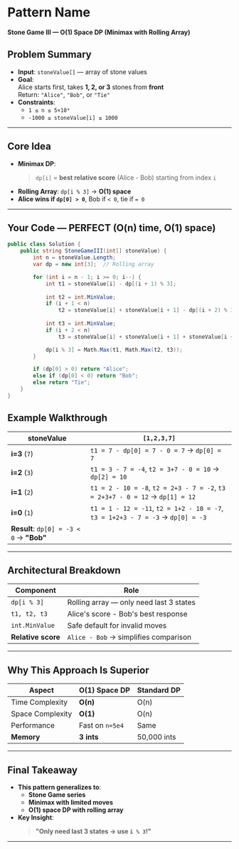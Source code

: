 # Pattern Name
**Stone Game III — O(1) Space DP (Minimax with Rolling Array)**

## Problem Summary
- **Input**: `stoneValue[]` — array of stone values  
- **Goal**:  
  Alice starts first, takes **1, 2, or 3** stones from **front**  
  Return: `"Alice"`, `"Bob"`, or `"Tie"`  
- **Constraints**:  
  - `1 ≤ n ≤ 5×10⁴`  
  - `-1000 ≤ stoneValue[i] ≤ 1000`

---

## Core Idea
- **Minimax DP**:  
  > `dp[i]` = **best relative score** (Alice - Bob) starting from index `i`  
- **Rolling Array**: `dp[i % 3]` → **O(1) space**  
- **Alice wins if `dp[0] > 0`**, Bob if `< 0`, tie if `= 0`

---

## Your Code — **PERFECT** (O(n) time, O(1) space)
```csharp
public class Solution {
    public string StoneGameIII(int[] stoneValue) {
        int n = stoneValue.Length;
        var dp = new int[3];  // Rolling array

        for (int i = n - 1; i >= 0; i--) {
            int t1 = stoneValue[i] - dp[(i + 1) % 3];
            
            int t2 = int.MinValue;
            if (i + 1 < n)
                t2 = stoneValue[i] + stoneValue[i + 1] - dp[(i + 2) % 3];
            
            int t3 = int.MinValue;
            if (i + 2 < n)
                t3 = stoneValue[i] + stoneValue[i + 1] + stoneValue[i + 2] - dp[(i + 3) % 3];

            dp[i % 3] = Math.Max(t1, Math.Max(t2, t3));
        }

        if (dp[0] > 0) return "Alice";
        else if (dp[0] < 0) return "Bob";
        else return "Tie";
    }
}
```
## Example Walkthrough
| stoneValue | `[1,2,3,7]` |
|------------|-------------|
| **i=3** (`7`) | `t1 = 7 - dp[0] = 7 - 0 = 7` → `dp[0] = 7` |
| **i=2** (`3`) | `t1 = 3 - 7 = -4`, `t2 = 3+7 - 0 = 10` → `dp[2] = 10` |
| **i=1** (`2`) | `t1 = 2 - 10 = -8`, `t2 = 2+3 - 7 = -2`, `t3 = 2+3+7 - 0 = 12` → `dp[1] = 12` |
| **i=0** (`1`) | `t1 = 1 - 12 = -11`, `t2 = 1+2 - 10 = -7`, `t3 = 1+2+3 - 7 = -3` → `dp[0] = -3` |
| **Result**: `dp[0] = -3 < 0` → **"Bob"**

---

## Architectural Breakdown
| Component           | Role                                      |
|---------------------|-------------------------------------------|
| `dp[i % 3]`         | Rolling array — only need last 3 states   |
| `t1, t2, t3`        | Alice's score - Bob's best response       |
| `int.MinValue`      | Safe default for invalid moves            |
| **Relative score**  | `Alice - Bob` → simplifies comparison     |

---

## Why This Approach Is Superior
| Aspect              | **O(1) Space DP** | Standard DP       |
|---------------------|-------------------|-------------------|
| Time Complexity     | **O(n)**          | O(n)              |
| Space Complexity    | **O(1)**          | O(n)              |
| Performance         | Fast on `n=5e4`   | Same              |
| **Memory**          | **3 ints**        | 50,000 ints       |

---

## Final Takeaway
- **This pattern generalizes to**:
  - **Stone Game series**
  - **Minimax with limited moves**
  - **O(1) space DP with rolling array**
- **Key Insight**:  
  > **"Only need last 3 states → use `i % 3`!"**

---

